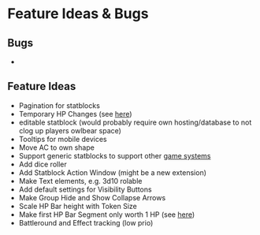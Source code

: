 # Feature Ideas & Bugs

## Bugs

+ 

## Feature Ideas

+ Pagination for statblocks
+ Temporary HP Changes (see [here](https://discord.com/channels/795808973743194152/1136777520868507728/1141625692820340736))
+ editable statblock (would probably require own hosting/database to not clog up players owlbear space)
+ Tooltips for mobile devices
+ Move AC to own shape
+ Support generic statblocks to support other [game systems](https://discord.com/channels/795808973743194152/1157319743196364971/1157319743196364971)
+ Add dice roller
+ Add Statblock Action Window (might be a new extension)
+ Make Text elements, e.g. 3d10 rolable
+ Add default settings for Visibility Buttons
+ Make Group Hide and Show Collapse Arrows
+ Scale HP Bar height with Token Size
+ Make first HP Bar Segment only worth 1 HP (see [here](https://github.com/kamejosh/owlbear-hp-tracker/issues/23))
+ Battleround and Effect tracking (low prio)
